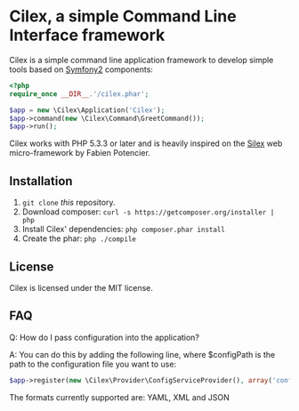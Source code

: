 Cilex, a simple Command Line Interface framework
================================================

Cilex is a simple command line application framework to develop simple tools
based on [Symfony2][1] components:

```php
<?php
require_once __DIR__.'/cilex.phar';

$app = new \Cilex\Application('Cilex');
$app->command(new \Cilex\Command\GreetCommand());
$app->run();
```

Cilex works with PHP 5.3.3 or later and is heavily inspired on the [Silex][2]
web micro-framework by Fabien Potencier.

## Installation

 1. `git clone` _this_ repository.
 2. Download composer: `curl -s https://getcomposer.org/installer | php`
 3. Install Cilex' dependencies: `php composer.phar install`
 4. Create the phar: `php ./compile`

<!--
## More Information

Read the [documentation][4] for more information.
-->

## License

Cilex is licensed under the MIT license.

[1]: http://symfony.com
[2]: http://silex.sensiolabs.org
[3]: http://cilex.github.com/get/cilex.phar
[4]: http://cilex.github.com/documentation

## FAQ

Q: How do I pass configuration into the application?

A: You can do this by adding the following line, where $configPath is the path to the configuration file you want to use:

```php
$app->register(new \Cilex\Provider\ConfigServiceProvider(), array('config.path' => $configPath));
```

The formats currently supported are: YAML, XML and JSON